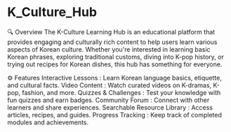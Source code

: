 # K_Culture_Hub

 
 🔍 Overview
The K-Culture Learning Hub is an educational platform that provides engaging and culturally rich content to help users learn various aspects of Korean culture. Whether you're interested in learning basic Korean phrases, exploring traditional customs, diving into K-pop history, or trying out recipes for Korean dishes, this hub has something for everyone.

⚙️ Features
Interactive Lessons : Learn Korean language basics, etiquette, and cultural facts.
Video Content : Watch curated videos on K-dramas, K-pop, fashion, and more.
Quizzes & Challenges : Test your knowledge with fun quizzes and earn badges.
Community Forum : Connect with other learners and share experiences.
Searchable Resource Library : Access articles, recipes, and guides.
Progress Tracking : Keep track of completed modules and achievements.
